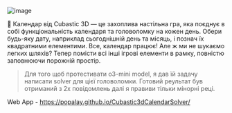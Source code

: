
![image](https://github.com/user-attachments/assets/03f2fd85-f847-4ee0-9faa-b7ce24325e14)

📅 Календар від Cubastic 3D — це захоплива настільна гра, яка поєднує в собі функціональність календаря та головоломку на кожен день.
Обери будь-яку дату, наприклад сьогоднішній день та місяць, і познач їх квадратними елементими. Все, календар працює! Але ж ми не шукаємо легких шляхів? Тепер помісти всі інші ігрові елементи в рамку, повністю заповнюючи порожній простір.

>Для того щоб протестивати o3-mini model, я дав їй задачу написати solver для цієї головоломки. Готовий реультат був отриманий з 2х повідомлень далі я правиви тільки мінорні реці.

Web App - https://popalay.github.io/Cubastic3dCalendarSolver/
